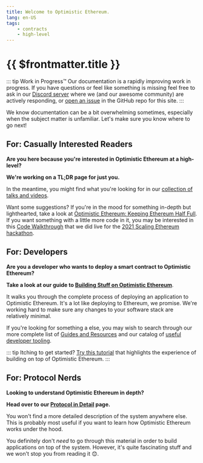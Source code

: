 ```yaml
---
title: Welcome to Optimistic Ethereum.
lang: en-US
tags:
    - contracts
    - high-level
---
```


# {{ $frontmatter.title }}

::: tip Work in Progress™
Our documentation is a rapidly improving work in progress. If you have questions or feel like something is missing feel free to ask in our [Discord server](https://discord.optimism.io) where we (and our awesome community) are actively responding, or [open an issue](https://github.com/ethereum-optimism/community-hub/issues) in the GitHub repo for this site.
:::

We know documentation can be a bit overwhelming sometimes, especially when the subject matter is unfamiliar.
Let's make sure you know where to go next!

## For: Casually Interested Readers
**Are you here because you're interested in Optimistic Ethereum at a high-level?**

**We're working on a TL;DR page for just you.**

In the meantime, you might find what you're looking for in our [collection of talks and videos](/docs/resources/talks.md).

Want some suggestions?
If you're in the mood for something in-depth but lighthearted, take a look at [Optimistic Ethereum: Keeping Ethereum Half Full](https://www.youtube.com/watch?v=eYeOW4ePgZE).
If you want something with a little more code in it, you may be interested in this [Code Walkthrough](https://www.youtube.com/watch?v=AHYSZ51ATWQ) that we did live for the [2021 Scaling Ethereum hackathon](https://scaling.ethglobal.co/).

<!--
**We'd recommend starting with the [Optimistic Ethereum TL;DR](/tldr/)**.

It's got a great explanation of the protocol at a high-level.
No deep Ethereum experience necessary.

If you don't find that page to be sufficiently deep, you can always check out our page explaining the Optimistic Ethereum [protocol in detail](/docs/protocol/protocol.md).

::: tip Don't have the time for docs?
Check out this [collection of talks and videos](/docs/resources/talks.md) to help you understand Optimistic Ethereum.
We'll even throw in the fun audio and visuals for free.
It's like the world's best portable source of esoteric blockchain knowledge!
:::

-->

## For: Developers
**Are you a developer who wants to deploy a smart contract to Optimistic Ethereum?**

**Take a look at our guide to [Building Stuff on Optimistic Ethereum](/docs/developers/integration.md)**.

It walks you through the complete process of deploying an application to Optimistic Ethereum.
It's a lot like deploying to Ethereum, we promise.
We're working hard to make sure any changes to your software stack are relatively minimal.

If you're looking for something a else, you may wish to search through our more complete list of [Guides and Resources](/docs/resources/tutorials.md) and our catalog of [useful developer tooling](/docs/resources/tooling.md).

::: tip Itching to get started?
[Try this tutorial](https://github.com/ethereum-optimism/optimism-tutorial/blob/main/README.md) that highlights the experience of building on top of Optimistic Ethereum.
:::

## For: Protocol Nerds
**Looking to understand Optimistic Ethereum in depth?**

**Head over to our [Protocol in Detail](/docs/protocol/protocol.md) page.**

You won't find a more detailed description of the system anywhere else.
This is probably most useful if you want to learn how Optimistic Ethereum works under the hood.

You definitely don't *need* to go through this material in order to build applications on top of the system.
However, it's quite fascinating stuff and we won't stop you from reading it 😊.
